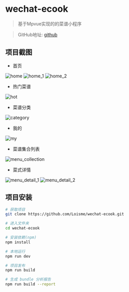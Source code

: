 # wechat-ecook

>  基于Mpvue实现的的菜谱小程序

>  GitHub地址: [github](https://github.com/Loisme/wechat-ecook)

## 项目截图
* 首页

![home](./img/home.png)
![home_1](img/home1.png)
![home_2](img/home2.png)

* 热门菜谱

![hot](./img/hot.png)

* 菜谱分类

![category](./img/category.png)

* 我的

![my](./img/my.png)

* 菜谱集合列表

![menu_collection](./img/menu_collection.png)

* 菜式详情

![menu_detail_1](./img/menu_detail_1.png)
![menu_detail_2](./img/menu_detail_2.png)

## 项目安装
``` bash
# 获取项目
git clone https://github.com/Loisme/wechat-ecook.git

# 进入文件夹
cd wechat-ecook

# 安装依赖(npm)
npm install

# 本地运行
npm run dev

# 项目发布
npm run build

# 生成 bundle 分析报告
npm run build --report
```
